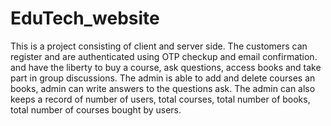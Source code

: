 # EduTech_website
This is a project consisting of client and server side. 
The customers can register and are authenticated using OTP checkup and email confirmation.
and have the liberty to buy a course, ask questions, access books and take part in group discussions.
The admin is able to add and delete courses an books, admin can write answers to the questions ask.
The admin can also keeps a record of number of users, total courses, total number of books,
total number of courses bought by users.  
